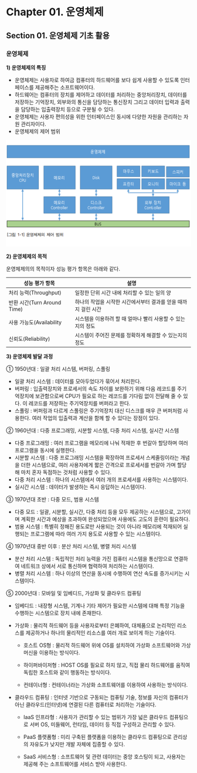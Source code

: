 # Chapter 01. 운영체제

## Section 01. 운영체제 기초 활용

### 운영체제

**1) 운영체제의 특징**

- 운영체제는 사용자로 하여금 컴퓨터의 하드웨어를 보다 쉽게 사용할 수 있도록 인터페이스를 제공해주는 소프트웨어이다.
- 하드웨어는 컴퓨터의 장치를 제어하고 데이터를 처리하는 중앙처리장치, 데이터를 저장하는 기억장치, 외부와의 통신을 담당하는 통신장치 그리고 데이터 입력과 출력을 담당하는 입출력장치 등으로 구분될 수 있다.
- 운영체제는 사용자 편의성을 위한 인터페이스인 동시에 다양한 자원을 관리하는 자원 관리자이다.
- 운영체제의 제어 범위

[![image](/image/운영체제의제어범위.png)](attachment:328d2399-53d9-4463-9817-95380c06060f:image.png)

**2) 운영체제의 목적**

운영체제의의 목적이자 성능 평가 항목은 아래와 같다.

| 성능 평가 항목 | 설명 |
| --- | --- |
| 처리 능력(Throughput) | 일정한 단위 시간 내에 처리할 수 있는 일의 양 |
| 반환 시간(Turn Around Time) | 하나의 작업을 시작한 시간에서부터 결과를 얻을 때까지 걸린 시간 |
| 사용 가능도(Availability | 시스템을 이용하려 할 때 얼마나 빨리 사용할 수 있는지의 정도 |
| 신뢰도(Reliability) | 시스템이 주어진 문제를 정확하게 해결할 수 있는지의 정도 |

**3) 운영체제 발달 과정**

① 1950년대 : 일괄 처리 시스템, 버퍼링, 스풀링

- 일괄 처리 시스템 : 데이터를 모아두었다가 묶어서 처리한다.
- 버퍼링 : 입출력장치와 프로세서의 속도 차이를 보완하기 위해 다음 레코드를 주기억장치에 보관함으로써 CPU가 필요로 하는 레코드를 기다림 없이 전달해 줄 수 있다. 이 레코드를 저장하는 주기억장치를 버퍼라고 한다.
- 스풀링 : 버퍼링과 다르게 스풀링은 주기억장치 대신 디스크를 매우 큰 버퍼처럼 사용한다. 여러 작업의 입출력과 계산을 함께 할 수 있다는 장점이 있다.

② 1960년대 : 다중 프로그래밍, 시분할 시스템, 다중 처리 시스템, 실시간 시스템

- 다중 프로그래밍 : 여러 프로그램을 메모리에 나눠 적재한 후 번갈아 할당하며 여러 프로그램을 동시에 실행한다.
- 시분할 시스템 : 다중 프로그래밍 시스템을 확장하여 프로세서 스케줄링이라는 개념을 더한 시스템으로, 여러 사용자에게 짧은 간격으로 프로세서를 번갈아 가며 할당해 마치 혼자 독점하는 것처럼 사용할 수 있다.
- 다중 처리 시스템 : 하나의 시스템에서 여러 개의 프로세서를 사용하는 시스템이다.
- 실시간 시스템 : 데이터가 발생하는 즉시 응답하는 시스템이다.

③ 1970년대 초반 : 다중 모드, 범용 시스템

- 다중 모드 : 일괄, 시분할, 실시간, 다중 처리 등을 모두 제공하는 시스템으로, 고가이며 계획한 시간과 예상을 초과하여 완성되었으며 사용에도 고도의 훈련이 필요하다.
- 범용 시스템 : 특별히 정해진 용도로만 사용되는 것이 아니라 메모리에 적재되어 실행되는 프로그램에 따라 여러 가지 용도로 사용할 수 있는 시스템이다.

④ 1970년대 중반 이후 : 분산 처리 시스템, 병렬 처리 시스템

- 분산 처리 시스템 : 독립적인 처리 능력을 가진 컴퓨터 시스템을 통신망으로 연결하여 네트워크 상에서 서로 통신하며 협력하여 처리하는 시스템이다.
- 병렬 처리 시스템 : 하나 이상의 연산을 동시에 수행하여 연산 속도를 증가시키는 시스템이다.

⑤ 2000년대 : 모바일 및 임베디드, 가상화 및 클라우드 컴퓨팅

- 임베디드 : 내장형 시스템, 기계나 기타 제어가 필요한 시스템에 대해 특정 기능을 수행하는 시스템으로 장치 내에 존재한다.
- 가상화 : 물리적 하드웨어 등을 사용자로부터 은폐하여, 대체품으로 논리적인 리소스를 제공하거나 하나의 물리적인 리소스를 여러 개로 보이게 하는 기술이다.
    
    - 호스트 OS형 : 물리적 하드웨어 위에 OS를 설치하여 가상화 소프트웨어와 가상머신을 이용하는 방식이다.
    
    - 하이퍼바이저형 : HOST OS를 필요로 하지 않고, 직접 물리 하드웨어를 움직여 독립한 호스트와 같이 행동하는 방식이다.
    
    - 컨테이너형 : 컨테이너라는 가상화 소프트웨어를 이용하여 사용하는 방식이다.
    
- 클라우드 컴퓨팅 : 인터넷 기반으로 구동되는 컴퓨팅 기술, 정보를 자신의 컴퓨터가 아닌 클라우드(인터넷)에 연결된 다른 컴퓨터로 처리하는 기술이다.
    
    - IaaS 인프라형 : 사용자가 관리할 수 있는 범위가 가장 넓은 클라우드 컴퓨팅으로 서버 OS, 미들웨어, 런타임, 데이터 등 직접 구성하고 관리할 수 있다.
    
    - PaaS 플랫폼형 : 미리 구축된 플랫폼을 이용하는 클라우드 컴퓨팅으로 관리상의 자유도가 낮지만 개발 자체에 집중할 수 있다.
    
    - SaaS 서비스형 : 소프트웨어 및 관련 데이터는 중앙 호스팅이 되고, 사용자는 제공해 주는 소프트웨어를 서비스 받아 사용한다.